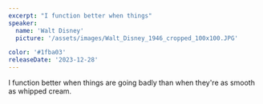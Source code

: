 ```yaml
---
excerpt: "I function better when things"
speaker:
  name: 'Walt Disney'
  picture: '/assets/images/Walt_Disney_1946_cropped_100x100.JPG'

color: '#1fba03'
releaseDate: '2023-12-28'
---
```

I function better when things are going badly than when they're as smooth as whipped cream.
